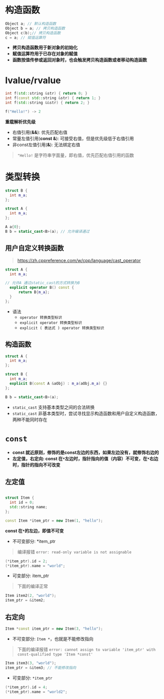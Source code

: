 # 构造函数

```c++
Object a; // 默认构造函数
Object b = a; // 拷贝构造函数
Object c(b);// 拷贝构造函数
c = a; // 赋值运算符
```

- **拷贝构造函数用于新对象的初始化**
- **赋值运算符用于已存在对象的赋值**
- **函数按值传参或返回对象时，也会触发拷贝构造函数或者移动构造函数**

# lvalue/rvalue

```c++
int f(std::string &str) { return 0; }
int f(const std::string &str) { return 1; }
int f(std::string &&str) { return 2; }

f("Hello!") -> 2
```

**重载解析优先级**

- 右值引用(**&&**): 优先匹配右值
- 常量左值引用(**const &**): 可接受右值，但是优先级低于右值引用
- 非const左值引用(**&**): 无法绑定右值

> `"Hello!` 是字符串字面量，即右值，优先匹配右值引用的函数

# 类型转换

```c++
struct B {
  int m_a;
};

struct A {
  int m_a;
};

A a{0};
B b = static_cast<B>(a); // 允许编译通过
```

## 用户自定义转换函数

> https://zh.cppreference.com/w/cpp/language/cast_operator

```c++
struct A {
  int m_a;

// 允许A 通过static_cast的方式转换为B
  explicit operator B() const {
      return B{m_a};
  }
};
```

- 语法
    - `operator 转换类型标识`
    - `explicit operator 转换类型标识`
    - `explicit ( 表达式 ) operator 转换类型标识`

## 构造函数

```c++
struct A {
  int m_a;
};

struct B {
  int m_a;
  explicit B(const A &aObj) : m_a(aObj.m_a) {}
};

B b = static_cast<B>(a);
```

- `static_cast` 支持基本类型之间的合法转换
- `static_cast` 非基本类型时，尝试寻找显示构造函数和用户自定义构造函数，两种不能同时存在

# `const`

- **const 就近原则，修饰的是const左边的东西，如果左边没有，就修饰右边的**
- **左定值，右定向: const 在`*`左边时，指针指向的值（内容）不可变，在`*`右边时，指针的指向不可改变**

## 左定值

```c++

struct Item {
  int id = 0;
  std::string name;
};

const Item *item_ptr = new Item(1, "hello");
```

**const 在`*`的左边，即值不可变**

- 不可变部分: *item_ptr

> 编译报错 `error: read-only variable is not assignable`

```c++
(*item_ptr).id = 2;
(*item_ptr).name = "world";
```
- 可变部分: item_ptr

> 下面的编译正常

```c++
Item item2(2, "world");
item_ptr = &item2;
```

## 右定向

```c++
Item *const item_ptr = new Item(3, "hello");
```
- 不可变部分: `Item *`，也就是不能修改指向

> 下面的编译报错 `error: cannot assign to variable 'item_ptr' with const-qualified type 'Item *const'`

```c++
Item item3(3, "world");
item_ptr = &item3; // 不能修改指向
```

- 可变部分: `*item_ptr`

```c++
(*item_ptr).id = 4;
(*item_ptr).name = "world2";

```


